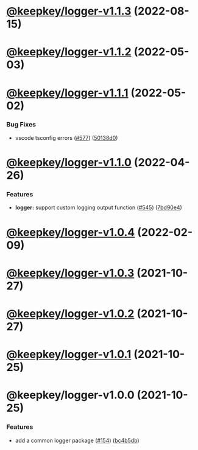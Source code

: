 # [@keepkey/logger-v1.1.3](https://github.com/shapeshift/lib/compare/@keepkey/logger-v1.1.2...@keepkey/logger-v1.1.3) (2022-08-15)

# [@keepkey/logger-v1.1.2](https://github.com/shapeshift/lib/compare/@keepkey/logger-v1.1.1...@keepkey/logger-v1.1.2) (2022-05-03)

# [@keepkey/logger-v1.1.1](https://github.com/shapeshift/lib/compare/@keepkey/logger-v1.1.0...@keepkey/logger-v1.1.1) (2022-05-02)


### Bug Fixes

* vscode tsconfig errors ([#577](https://github.com/shapeshift/lib/issues/577)) ([50138d0](https://github.com/shapeshift/lib/commit/50138d07b55b730f3bee68fae80414dc6578ee2a))

# [@keepkey/logger-v1.1.0](https://github.com/shapeshift/lib/compare/@keepkey/logger-v1.0.4...@keepkey/logger-v1.1.0) (2022-04-26)


### Features

* **logger:** support custom logging output function ([#545](https://github.com/shapeshift/lib/issues/545)) ([7bd90e4](https://github.com/shapeshift/lib/commit/7bd90e454177c5b3cab404f8cd7479ca59d67ae8))

# [@keepkey/logger-v1.0.4](https://github.com/shapeshift/lib/compare/@keepkey/logger-v1.0.3...@keepkey/logger-v1.0.4) (2022-02-09)

# [@keepkey/logger-v1.0.3](https://github.com/shapeshift/lib/compare/@keepkey/logger-v1.0.2...@keepkey/logger-v1.0.3) (2021-10-27)

# [@keepkey/logger-v1.0.2](https://github.com/shapeshift/lib/compare/@keepkey/logger-v1.0.1...@keepkey/logger-v1.0.2) (2021-10-27)

# [@keepkey/logger-v1.0.1](https://github.com/shapeshift/lib/compare/@keepkey/logger-v1.0.0...@keepkey/logger-v1.0.1) (2021-10-25)

# @keepkey/logger-v1.0.0 (2021-10-25)


### Features

* add a common logger package ([#154](https://github.com/shapeshift/lib/issues/154)) ([bc4b5db](https://github.com/shapeshift/lib/commit/bc4b5db34077fd2a1e0f83e99678e798c289bc94))
